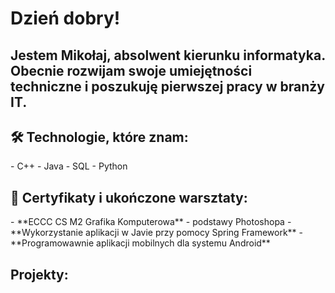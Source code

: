 <h1>Dzień dobry! </h1>
<h2>Jestem Mikołaj, absolwent kierunku informatyka. Obecnie rozwijam swoje umiejętności techniczne i poszukuję pierwszej pracy w branży IT. </h2>

<h2>🛠 Technologie, które znam:</h2>
- C++
- Java
- SQL
- Python


<h2>📜 Certyfikaty i ukończone warsztaty:</h2>
- **ECCC CS M2 Grafika Komputerowa** - podstawy Photoshopa
- **Wykorzystanie aplikacji w Javie przy pomocy Spring Framework**
- **Programowawnie aplikacji mobilnych dla systemu Android**

<h2> Projekty: </h2>


<!--
**joshmadakor1/joshmadakor1** is a ✨ _special_ ✨ repository because its `README.md` (this file) appears on your GitHub profile.

Here are some ideas to get you started:

- 🔭 I’m currently working on ...
- 🌱 I’m currently learning ...
- 👯 I’m looking to collaborate on ...
- 🤔 I’m looking for help with ...
- 💬 Ask me about ...
- 📫 How to reach me: ...
- 😄 Pronouns: ...
- ⚡ Fun fact: ...
-->
